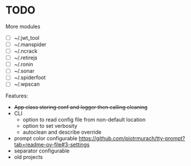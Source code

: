 # TODO

More modules

- [ ] ~/.jwt_tool
- [ ] ~/.manspider
- [ ] ~/.ncrack
- [ ] ~/.retirejs
- [ ] ~/.ronin
- [ ] ~/.sonar
- [ ] ~/.spiderfoot
- [ ] ~/.wpscan

Features:

- ~~App class storing conf and logger then calling cleaning~~
- CLI
  - option to read config file from non-default location
  - option to set verbosity
  - autoclean and describe override
- prompt color configurable https://github.com/piotrmurach/tty-prompt?tab=readme-ov-file#3-settings
- separator configurable
- old projects